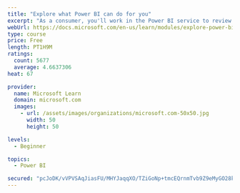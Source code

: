```yaml
---
title: "Explore what Power BI can do for you"
excerpt: "As a consumer, you'll work in the Power BI service to review and interact with content that has been shared with you. This module provides the foundational information that you need to work effectively in the Power BI service."
webUrl: https://docs.microsoft.com/en-us/learn/modules/explore-power-bi-service/
type: course
price: Free
length: PT1H9M
ratings:
  count: 5677
  average: 4.6637306
heat: 67

provider:
  name: Microsoft Learn
  domain: microsoft.com
  images:
    - url: /assets/images/organizations/microsoft.com-50x50.jpg
      width: 50
      height: 50

levels:
  - Beginner

topics:
  - Power BI

secured: "pcJoDK/vVPVSAqJiasFU/MHYJaqqXO/TZiGoNp+tmcEQrnmTvb9Z9eMyGO28kGqHMnQicn7BRHW/CTmDlmq/9w3vKrTwe4l6eNfjdCZIK9MKiPLv/CgdcMdWLvQbylR8rNu7lV93fk23bhsORM7elkNrrsUocLX9Uln2g8iqeGbbU7zXJvq5qexbgo2tcd5pDHCYTfjI/zvJKv/p7FwLQ1i47EpKuXP44cNYcZw3ZkOYTseKl/DQtcDEZ3AWnv3Bv1oUKA046kbFQFKg0t2c8X1U903gZuDnctVvMFBU9BrsCFPjUxXj+SW2ZRRWBw28Kj3mUHTm9b9eWtKN35KmLwO+zDVl8QRnNavMDxEw/gONw6KXJ5X/36uvBNAHSdjovc95I70rP0I6MvU+LDtAaQ==;k9v6cNUBPiI1WJ6ZRHdzwg=="
---
```


